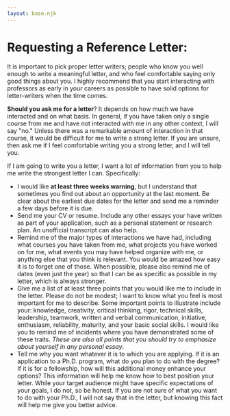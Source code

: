```yaml
---
layout: base.njk
---
```

# Requesting a Reference Letter:

It is important to pick proper letter writers; people who know you well enough to write a meaningful letter, and who feel comfortable saying only good things about you. I highly recommend that you start interacting with professors as early in your careers as possible to have solid options for letter-writers when the time comes.

**Should you ask me for a letter**? It depends on how much we have interacted and on what basis. In general, if you have taken only a single course from me and have not interacted with me in any other context, I will say "no." Unless there was a remarkable amount of interaction in that course, it would be difficult for me to write a strong letter. If you are unsure, then ask me if I feel comfortable writing you a strong letter, and I will tell you.

If I am going to write you a letter, I want a lot of information from you to help me write the strongest letter I can. Specifically:

- I would like **at least three weeks warning**, but I understand that sometimes you find out about an opportunity at the last moment. Be clear about the earliest due dates for the letter and send me a reminder a few days before it is due.
- Send me your CV or resume. Include any other essays your have written as part of your application, such as a personal statement or research plan. An unofficial transcript can also help.
- Remind me of the major types of interactions we have had, including what courses you have taken from me, what projects you have worked on for me, what events you may have helped organize with me, or anything else that you think is relevant. You would be amazed how easy it is to forget one of those. When possible, please also remind me of dates (even just the year) so that I can be as specific as possible in my letter, which is always stronger.
- Give me a list of at least three points that you would like me to include in the letter. Please do not be modest; I want to know what you feel is most important for me to describe. Some important points to illustrate include your: knowledge, creativity, critical thinking, rigor, technical skills, leadership, teamwork, written and verbal communication, initiative, enthusiasm, reliability, maturity, and your basic social skills. I would like you to remind me of incidents where you have demonstrated some of these traits. *These are also all points that you should try to emphasize about yourself in any personal essay*.
- Tell me why you want whatever it is to which you are applying. If it is an application to a Ph.D. program, what do you plan to do with the degree? If it is for a fellowship, how will this additional money enhance your options? This information will help me know how to best position your letter. While your target audience might have specific expectations of your goals, I do not, so be honest. If you are not sure of what you want to do with your Ph.D., I will not say that in the letter, but knowing this fact will help me give you better advice.
